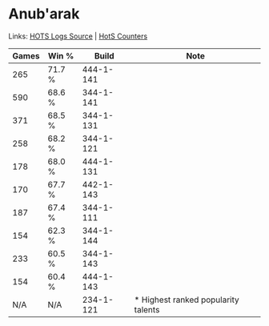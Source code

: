 # Anub'arak

Links: [HOTS Logs Source](https://www.hotslogs.com/Sitewide/HeroDetails?Hero=Anub'arak) | [HotS Counters](http://hotscounters.com/#/hero/Anub'arak)

Games  | Win %  | Build     | Note
-----  | -----  | -----     | ----
265    | 71.7 % | 444-1-141 | 
590    | 68.6 % | 344-1-141 | 
371    | 68.5 % | 344-1-131 | 
258    | 68.2 % | 344-1-121 | 
178    | 68.0 % | 444-1-131 | 
170    | 67.7 % | 442-1-143 | 
187    | 67.4 % | 344-1-111 | 
154    | 62.3 % | 344-1-144 | 
233    | 60.5 % | 344-1-143 | 
154    | 60.4 % | 444-1-143 | 
N/A    | N/A    | 234-1-121 | * Highest ranked popularity talents
